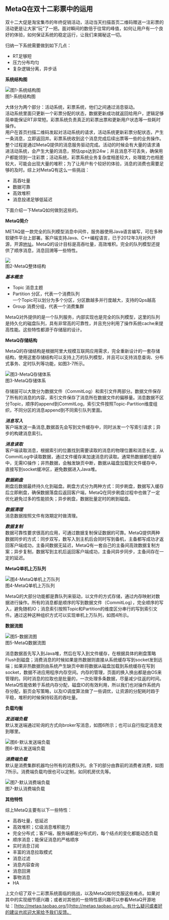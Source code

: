 ## MetaQ在双十二彩票中的运用

双十二大促是淘宝集市的年终促销活动，活动当天扫描首页二维码赠送一注彩票的活动更是让大家“玩”了一把。面对瞬间的数倍于往常的峰值，如何让用户有一个良好的体验，如何保证系统的稳定运行，让我们来揭秘这一切。  

归纳一下系统需要做到如下几点：  

* RT足够短
* 压力分布均匀
* 复杂逻辑分离，异步话

**系统结构图**

![图1-系统结构图](http://img1.ph.126.net/nmzVLjNIvYcF_d0gAcJdsQ==/2871326237525544112.jpg)<br>
图1-系统结构图

大体分为两个部分：活动系统，彩票系统，他们之间通过消息驱动。  
活动系统里面只更新一个彩票分配的状态，数据更新成功就返回给用户，逻辑足够简单能保证RT非常短。彩票系统负责真正的彩票出票和更新用户状态等一些耗时操作。  
用户在首页扫描二维码发起对活动系统的请求，活动系统更新彩票分配状态，产生一条消息，立即返回并。彩票系统收到这个消息完成后续出票等一些的业务操作。整个过程是通过MetaQ提供的消息服务驱动完成。活动的时候会有大量的请求涌进活动系统，会产生大量的消息，预估qps达到24w；并且消息不可丢失，确保用户都能领到一注彩票；活动系统，彩票系统业务复杂度相差较大，处理能力也相差较大，可能会出现大量的堆积；为了让用户有个较好的体验，消息的消费也需要足够的及时。综上对MetaQ有这么一些挑战：

* 高吞吐量
* 数据可靠
* 高效堆积
* 消息投递足够低延迟

下面介绍一下MetaQ如何做到这些的。  


**MetaQ简介**  

METAQ是一款完全的队列模型消息中间件，服务器使用Java语言编写，可在多种软硬件平台上部署。客户端支持Java、C++编程语言，已于2012年3月对外开源，开源[地址](http://metaq.taobao.org/)。MetaQ的设计目标是高吞吐量，高效堆积。完全的队列模型还提供了顺序消息，消息回溯等一些特性。

![](http://jm-blog.aliapp.com/wp-content/uploads/2013/12/图3-6-MetaQ整体结构.jpg)<br>
图2-MetaQ整体结构  

***基本概念***

* Topic 消息主题
* Partition 分区，代表一个消费队列  
一个Topic可以划分为多个分区，分区数越多并行度越大，支持的Qps越高
* Group 消费分组，代表一个消费集群

MetaQ对外提供的是一个队列服务，内部实现也是完全的队列模型，这里的队列是持久化的磁盘队列，具有非常高的可靠性，并且充分利用了操作系统cache来提高性能。这些特性都源于存储层的设计。

**MetaQ存储结构**

MetaQ的存储结构是根据阿里大规模互联网应用需求，完全重新设计的一套存储结构，使用这套存储结构可以支持上万的队列模型，并且可以支持消息查询、分布式事务、定时队列等功能，如图3-7所示。

![图3-MetaQ存储体系](http://jm-blog.aliapp.com/wp-content/uploads/2013/12/图3-7-MetaQ存储体系.jpg)<br>
图3-MetaQ存储体系

存储层可以大致分为数据文件（CommitLog）和索引文件两部分。数据文件保存了所有的消息的内容，索引文件保存了消息所在数据文件的偏移量。消息数据不区分Topic，顺序的append到CommitLog，索引文件按照Topic-Partition维度组织，不同分区的消息append到不同索引队列里面。

***消息写入***  
客户端发送一条消息,数据首先会写到文件缓存中，同时派发一个写索引请求；异步的构建消息索引。  

***消息读取***  
客户端读取消息，根据索引的位置找到需要读取的消息的物理位置和消息长度，从CommitLog中读取数据，通过文件缓存来加速消息的读取。通常热数据都在缓存中，无需IO操作；非热数据，会触发缺页中断，数据从磁盘加载到文件缓存中，直接写到socket缓冲区，避免数据进入Java堆。

***数据刷盘***  
刷盘后数据最终持久化到磁盘。刷盘方式分为两种方式：同步刷盘，数据写入缓存后立即刷盘，确保数据落盘后返回客户端，MetaQ在同步刷盘过程中也做了一定优化避免过多的性能损失；异步刷盘，数据批量定时的刷到磁盘。

***数据清理***  
消息数据按照文件有效期定时做清理。

***数据复制***  
数据可靠性要求很高的应用，可通过数据复制保证数据的可靠。MetaQ提供两种数据同步的方式：同步双写，数写入到主机后会同时写到备机，主备都写成功才返回客户端成功，主备间数据无延迟，MetaQ有一套自己的主备间高效数据复制方案；异步复制，数据写到主机后返回客户端成功，主备间异步同步，主备间存在一定的延迟。


**MetaQ单机上万队列**  

![图4-MetaQ单机上万队列](http://jm-blog.aliapp.com/wp-content/uploads/2013/12/图3-8-MetaQ单机上万队列.jpg)<br>
图4-MetaQ单机上万队列

MetaQ的大部分功能都是靠队列来驱动，以文件的方式存储，通过内存映射对数据进行操作。所有的消息都是顺序的写到数据文件（CommitLog），完全顺序的写入，避免随机IO；消息索引按照Topic和Partition的维度区分串行的写到索引文件。通过这种这种组织方式可以实现单机上万队列，如图4所示。

**数据流图**

![图5-数据流图](http://img0.ph.126.net/zxpyhrcj_O16Zmbnt9JyqA==/2180868119654183007.jpg)<br>
图5-MetaQ数据流图

消息数据首先写入到Java堆，然后在写入到文件缓存，在根据具体的刷盘策略Flush到磁盘；消费消息的时候如果是热数据则直接从系统缓存写到socket发到远端；如果非热数据则由系统产生缺页中断将数据从磁盘加载到系统缓存在写到socket，数据不进应用程序内存空间。内存的管理，页面的换入换出都是由OS来管理的。同时消息的拉取也是批量的，一次处理多条数据，尽量减少往返的时间。  
MetaQ性能依赖于系统内存分配，磁盘IO的有效利用，所以我们也对操作系统内存分配，脏页会写策略，以及IO调度算法做了一些调优，让资源的分配耗时趋于平稳，堆积的时候保持较高的吞吐量。

**负载均衡**  

***发送端负载***  
默认发送端通过轮询的方式向broker写消息，如图6所示；也可以自行指定消息发到哪里。

![图6-默认发送端负载](http://img1.ph.126.net/CODxWBEA121qJmfRGSUr4g==/3401343618672040939.jpg)<br>
图6-默认发送端负载

***消费端负载***  
默认是消费集群机器均分所有的消费队列。余下的部分由靠前的消费者消费，如图7所示。消费端负载均很也可以定制，如同机房优先等。

![图7-默认消费端负载](http://img0.ph.126.net/6c-W2dMKrw3Gwumro-gS0Q==/3304516226683246485.jpg)<br>
图7-默认消费端负载

**其他特性**  

综上MetaQ主要有以下一些特性：

* 高吞吐量，低延迟
* 高效堆积；亿级消息堆积能力
* 完全分布式；客户端，服务端都是分布式的，每个结点的变化都能动态负载
* 顺序消息；能保证消息的严格顺序
* 实时消息订阅
* 丰富的消息拉取模式
* 消息过滤
* 消息内容查询
* 消息回溯
* 事物消息
* HA

上文介绍了双十二彩票系统面临的挑战，以及MetaQ如何克服这些难点。如果对其中的实现细节感兴趣；或者对其他的一些特性感兴趣可以参看MetaQ开源地址：[http://metaq.taobao.org/](http://metaq.taobao.org/)。有什么疑问或者好的建议也欢迎大家给予我们反馈。